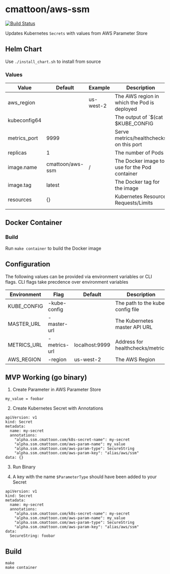 cmattoon/aws-ssm
================

[![Build Status](https://travis-ci.org/cmattoon/aws-ssm.svg?branch=master)](https://travis-ci.org/cmattoon/aws-ssm)

Updates Kubernetes `Secrets` with values from AWS Parameter Store

Helm Chart
----------

Use `./install_chart.sh` to install from source

### Values
| Value        | Default          | Example                     | Description                                                      |
|--------------|------------------|-----------------------------|------------------------------------------------------------------|
| aws_region   |                  | us-west-2                   | The AWS region in which the Pod is deployed                      |
| kubeconfig64 |                  | <string>                    | The output of `$(cat $KUBE_CONFIG | base64)`. Stored as a Secret |
| metrics_port | 9999             | <int>                       | Serve metrics/healthchecks on this port                          |
| replicas     | 1                | <int>                       | The number of Pods                                               |
| image.name   | cmattoon/aws-ssm | <docker-repo>/<image-name>  | The Docker image to use for the Pod container                    |
| image.tag    | latest           | <docker-tag>                | The Docker tag for the image                                     |
| resources    | {}               | <dict>                      | Kubernetes Resource Requests/Limits                              |
|              |                  |                             |                                                                  |


Docker Container
----------------

### Build

Run `make container` to build the Docker image


Configuration
-------------

The following values can be provided via environment variables or CLI flags.
CLI flags take precdence over environment variables

| Environment | Flag         | Default        | Description                      |
|-------------|--------------|----------------|----------------------------------|
| KUBE_CONFIG | -kube-config |                | The path to the kube config file |
| MASTER_URL  | -master-url  |                | The Kubernetes master API URL    |
| METRICS_URL | -metrics-url | localhost:9999 | Address for healthchecks/metrics |
| AWS_REGION  | -region      | us-west-2      | The AWS Region                   |


MVP Working (go binary)
-----------------------
1. Create Parameter in AWS Parameter Store

`my_value = foobar`

2. Create Kubernetes Secret with Annotations

```
apiVersion: v1
kind: Secret
metadata:
  name: my-secret
  annotations:
    "alpha.ssm.cmattoon.com/k8s-secret-name": my-secret
    "alpha.ssm.cmattoon.com/aws-param-name": my_value
    "alpha.ssm.cmattoon.com/aws-param-type": SecureString
    "alpha.ssm.cmattoon.com/aws-param-key": "alias/aws/ssm"
data: {}
```

3. Run Binary 

4. A key with the name `$ParameterType` should have been added to your Secret


```
apiVersion: v1
kind: Secret
metadata:
  name: my-secret
  annotations:
    "alpha.ssm.cmattoon.com/k8s-secret-name": my-secret
    "alpha.ssm.cmattoon.com/aws-param-name": my_value
    "alpha.ssm.cmattoon.com/aws-param-type": SecureString
    "alpha.ssm.cmattoon.com/aws-param-key": "alias/aws/ssm"
data:
  SecureString: foobar
```


Build
-----

    make
    make container

